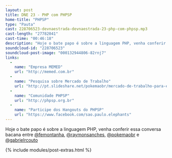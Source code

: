 ```yaml
---
layout: post
title: DNE 23 - PHP com PHPSP
home-title: "PHPSP"
type: "Pauta"
cast: 228706523-devnaestrada-devnaestrada-23-php-com-phpsp.mp3
cast-length: "27782041"
cast-time: "00:46:18"
description: "Hoje o bate papo é sobre a linguagem PHP, venha conferir essa conversa bacana entre @femontanha, @raymonsanches @pokemaobr e @gabrielrcouto"
soundcloud-id: "228706523"
soundcloud-post-image: "000132944806-82rnj7"
links:
  -
    name: "Empresa MEMED"
    url: "http://memed.com.br"
  -
    name: "Pesquisa sobre Mercado de Trabalho"
    url: "http://pt.slideshare.net/pokemaobr/mercado-de-trabalho-para-elefantes-tdc-2015"
  -
    name: "Comunidade PHPSP"
    url: "http://phpsp.org.br"
  -
    name: "Participe dos Hangouts do PHPSP"
    url: "https://www.facebook.com/sao.paulo.elephants"
---
```


Hoje o bate papo é sobre a linguagem PHP, venha conferir essa conversa bacana entre [@femontanha](http://twitter.com/femontanha), [@raymonsanches](http://twitter.com/raymonsanches), [@pokemaobr](http://twitter.com/pokemaobr) e [@gabrielrcouto](http://twitter.com/gabrielrcouto)

{% include modules/post-extras.html %}